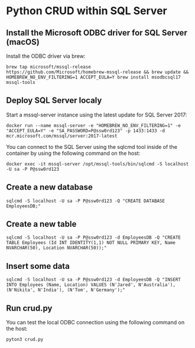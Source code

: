 # Python CRUD within SQL Server

## Install the Microsoft ODBC driver for SQL Server (macOS)

Install the ODBC driver via brew:

```brew tap microsoft/mssql-release https://github.com/Microsoft/homebrew-mssql-release && brew update && HOMEBREW_NO_ENV_FILTERING=1 ACCEPT_EULA=Y brew install msodbcsql17 mssql-tools```

## Deploy SQL Server localy

Start a mssql-server instance using the latest update for SQL Server 2017:

```docker run --name mssql-server -e "HOMEBREW_NO_ENV_FILTERING=1" -e "ACCEPT_EULA=Y" -e "SA_PASSWORD=P@ssw0rd123" -p 1433:1433 -d mcr.microsoft.com/mssql/server:2017-latest```

You can connect to the SQL Server using the sqlcmd tool inside of the container by using the following command on the host:

```docker exec -it mssql-server /opt/mssql-tools/bin/sqlcmd -S localhost -U sa -P P@ssw0rd123```

## Create a new database

```sqlcmd -S localhost -U sa -P P@ssw0rd123 -Q "CREATE DATABASE EmployeesDB;"```

## Create a new table

```sqlcmd -S localhost -U sa -P P@ssw0rd123 -d EmployeesDB -Q "CREATE TABLE Employees (Id INT IDENTITY(1,1) NOT NULL PRIMARY KEY, Name NVARCHAR(50), Location NVARCHAR(50));"```

## Insert some data

```sqlcmd -S localhost -U sa -P P@ssw0rd123 -d EmployeesDB -Q "INSERT INTO Employees (Name, Location) VALUES (N'Jared', N'Australia'), (N'Nikita', N'India'), (N'Tom', N'Germany');"```

## Run crud.py

You can test the local ODBC connection using the following command on the host:

```pyton3 crud.py```
